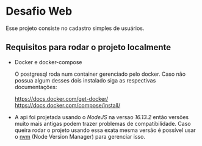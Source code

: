# Desafio Web

Esse projeto consiste no cadastro simples de usuários.

## Requisitos para rodar o projeto localmente

- Docker e docker-compose

  O postgresql roda num container gerenciado pelo docker.
  Caso não possua algum desses dois instalado siga as respectivas documentações: 
  
  <https://docs.docker.com/get-docker/>  
  <https://docs.docker.com/compose/install/>

- A api foi projetada usando o _NodeJS_ na versao _16.13.2_ então versões muito mais antigas podem trazer problemas de compatibilidade.
  Caso queira rodar o projeto usando essa exata mesma versão é possível usar o [nvm](https://github.com/nvm-sh/nvm) (Node Version Manager) para gerenciar isso.
